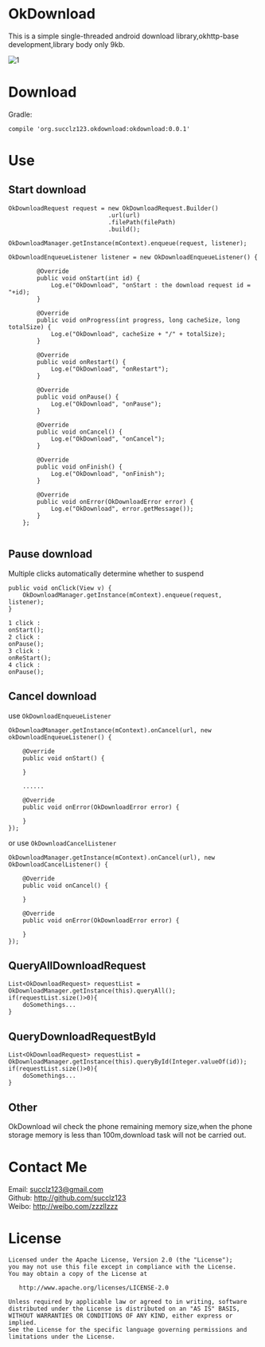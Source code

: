 # OkDownload
This is a simple single-threaded android download library,okhttp-base development,library body only 9kb.

![1](https://github.com/succlz123/okdownload/blob/master/screenshot/screenshot.gif)

# Download
Gradle:

```
compile 'org.succlz123.okdownload:okdownload:0.0.1'
```

# Use

## Start download

```
OkDownloadRequest request = new OkDownloadRequest.Builder()
                            .url(url)
                            .filePath(filePath)
                            .build();
                            
OkDownloadManager.getInstance(mContext).enqueue(request, listener);

OkDownloadEnqueueListener listener = new OkDownloadEnqueueListener() {

        @Override
        public void onStart(int id) {
            Log.e("OkDownload", "onStart : the download request id = "+id);
        }

        @Override
        public void onProgress(int progress, long cacheSize, long totalSize) {
            Log.e("OkDownload", cacheSize + "/" + totalSize);
        }

        @Override
        public void onRestart() {
            Log.e("OkDownload", "onRestart");
        }

        @Override
        public void onPause() {
            Log.e("OkDownload", "onPause");
        }

        @Override
        public void onCancel() {
            Log.e("OkDownload", "onCancel");
        }

        @Override
        public void onFinish() {
            Log.e("OkDownload", "onFinish");
        }

        @Override
        public void onError(OkDownloadError error) {
            Log.e("OkDownload", error.getMessage());
        }
    };
                            
```

## Pause download

Multiple clicks automatically determine whether to suspend   

```
public void onClick(View v) {
	OkDownloadManager.getInstance(mContext).enqueue(request, listener);
}

1 click :
onStart();
2 click :
onPause();
3 click :
onReStart();
4 click :
onPause();
```
## Cancel download

use `OkDownloadEnqueueListener`

```
OkDownloadManager.getInstance(mContext).onCancel(url, new okDownloadEnqueueListener() {

	@Override
	public void onStart() {

	}
	
	......
	
	@Override
	public void onError(OkDownloadError error) {

	}
});
```

or use `OkDownloadCancelListener`

```
OkDownloadManager.getInstance(mContext).onCancel(url), new OkDownloadCancelListener() {

	@Override
	public void onCancel() {

	}

	@Override
	public void onError(OkDownloadError error) {

	}
});
```

## QueryAllDownloadRequest

```
List<OkDownloadRequest> requestList = OkDownloadManager.getInstance(this).queryAll();
if(requestList.size()>0){
	doSomethings...
}
```

## QueryDownloadRequestById

```
List<OkDownloadRequest> requestList = OkDownloadManager.getInstance(this).queryById(Integer.valueOf(id));
if(requestList.size()>0){
	doSomethings...
}
```

## Other
OkDownload wil check the phone remaining memory size,when the phone storage memory is less than 100m,download task will not be carried out.

# Contact Me

Email: succlz123@gmail.com  
Github: http://github.com/succlz123  
Weibo: http://weibo.com/zzzllzzz  

# License

```
Licensed under the Apache License, Version 2.0 (the "License");
you may not use this file except in compliance with the License.
You may obtain a copy of the License at

   http://www.apache.org/licenses/LICENSE-2.0

Unless required by applicable law or agreed to in writing, software
distributed under the License is distributed on an "AS IS" BASIS,
WITHOUT WARRANTIES OR CONDITIONS OF ANY KIND, either express or implied.
See the License for the specific language governing permissions and
limitations under the License.
```